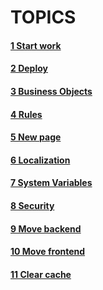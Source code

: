 # TOPICS
#### [1 Start work](https://github.com/CrappyCodeMaker)
#### [2 Deploy](https://github.com/CrappyCodeMaker)
#### [3 Business Objects](https://github.com/CrappyCodeMaker)
#### [4 Rules](https://github.com/CrappyCodeMaker)
#### [5 New page](https://github.com/CrappyCodeMaker)
#### [6 Localization](https://github.com/CrappyCodeMaker)
#### [7 System Variables](https://github.com/CrappyCodeMaker)
#### [8 Security](https://github.com/CrappyCodeMaker)
#### [9 Move backend](https://github.com/CrappyCodeMaker)
#### [10 Move frontend](https://github.com/CrappyCodeMaker)
#### [11 Clear cache](https://github.com/CrappyCodeMaker)